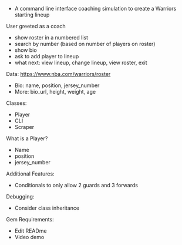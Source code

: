 - A command line interface coaching simulation to create a Warriors starting lineup

User greeted as a coach
- show roster in a numbered list
- search by number (based on number of players on roster)
- show bio
- ask to add player to lineup
- what next: view lineup, change lineup, view roster, exit

Data: https://www.nba.com/warriors/roster
- Bio: name, position, jersey_number
- More: bio_url, height, weight, age

Classes:
- Player
- CLI
- Scraper

What is a Player?
- Name
- position
- jersey_number

Additional Features:
- Conditionals to only allow 2 guards and 3 forwards

Debugging:
- Consider class inheritance

Gem Requirements:
- Edit READme
- Video demo 